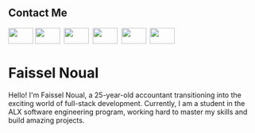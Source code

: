 ## Contact Me

<p align="left">  <a href="https://www.linkedin.com/in/faissel-noual-8b81ab20b/" target="_blank" rel="noreferrer"><img src="https://raw.githubusercontent.com/danielcranney/readme-generator/main/public/icons/socials/linkedin.svg" width="50" height="32" /></a> 
  <a href="https://medium.com/@noualfaissel" target="_blank" rel="noreferrer"><img src="https://raw.githubusercontent.com/danielcranney/readme-generator/main/public/icons/socials/Medium.svg" width="50" height="32" /></a> 
   <a href="www.youtube.com" target="_blank" rel="noreferrer"><img src="![YouTube](https://img.shields.io/badge/YouTube-%23FF0000.svg?style=for-the-badge&logo=YouTube&logoColor=white)" width="50" height="32" /></a> 
 <a href="Noualfaissel@gmail.com" target="_blank" rel="noreferrer"><img src="https://raw.githubusercontent.com/danielcranney/readme-generator/main/public/icons/socials/Gmail.svg" width="50" height="32" /></a> 
 <a href="https://www.facebook.com/login/device-based/regular/login/?login_attempt=1&lwv=120&lwc=1348092" target="_blank" rel="noreferrer"><img src="https://raw.githubusercontent.com/danielcranney/readme-generator/main/public/icons/socials/Facebook.svg" width="50" height="32" /></a> 
 <a href="https://github.com/noualfaissel" target="_blank" rel="noreferrer"><img src="https://raw.githubusercontent.com/danielcranney/readme-generator/main/public/icons/socials/github.svg" width="50" height="32" /></a> 






</p>


# Faissel Noual

Hello! I'm Faissel Noual,
a 25-year-old accountant transitioning into the exciting world of full-stack development. Currently,
I am a student in the ALX software engineering program, working hard to master my skills and build amazing projects.




